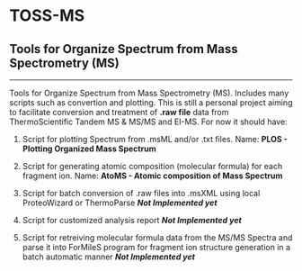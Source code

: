 # TOSS-MS
## Tools for Organize Spectrum from Mass Spectrometry (MS)
---

Tools for Organize Spectrum from Mass Spectrometry (MS). Includes many scripts such as convertion and plotting.
This is still a personal project aiming to facilitate conversion and treatment of **.raw file** data from ThermoScientific Tandem MS & MS/MS and EI-MS.
For now it should have:
1. Script for plotting Spectrum from .msML and/or .txt files. Name: **PLOS - Plotting Organized Mass Spectrum**
2. Script for generating atomic composition (molecular formula) for each fragment ion. Name: **AtoMS - Atomic composition of Mass Spectrum**
 
3. Script for batch conversion of .raw files into .msXML using local ProteoWizard or ThermoParse ***Not Implemented yet***
4. Script for customized analysis report ***Not Implemented yet***
5. Script for retreiving molecular formula data from the MS/MS Spectra and parse it into ForMileS program for fragment ion structure generation in a batch automatic manner ***Not Implemented yet***
